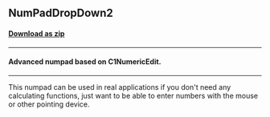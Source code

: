 ## NumPadDropDown2
#### [Download as zip](https://grapecity.github.io/DownGit/#/home?url=https://github.com/GrapeCity/ComponentOne-WinForms-Samples/tree/master/NetFramework\Input\VB\NumPadDropDown2)
____
#### Advanced numpad based on C1NumericEdit.
____
This numpad can be used in real applications if you don't need any calculating functions, just want to be able to enter numbers with the mouse or other pointing device. 